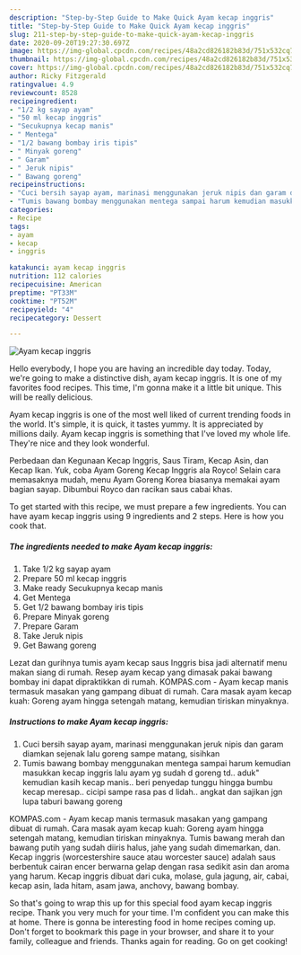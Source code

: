 ```yaml
---
description: "Step-by-Step Guide to Make Quick Ayam kecap inggris"
title: "Step-by-Step Guide to Make Quick Ayam kecap inggris"
slug: 211-step-by-step-guide-to-make-quick-ayam-kecap-inggris
date: 2020-09-20T19:27:30.697Z
image: https://img-global.cpcdn.com/recipes/48a2cd826182b83d/751x532cq70/ayam-kecap-inggris-foto-resep-utama.jpg
thumbnail: https://img-global.cpcdn.com/recipes/48a2cd826182b83d/751x532cq70/ayam-kecap-inggris-foto-resep-utama.jpg
cover: https://img-global.cpcdn.com/recipes/48a2cd826182b83d/751x532cq70/ayam-kecap-inggris-foto-resep-utama.jpg
author: Ricky Fitzgerald
ratingvalue: 4.9
reviewcount: 8528
recipeingredient:
- "1/2 kg sayap ayam"
- "50 ml kecap inggris"
- "Secukupnya kecap manis"
- " Mentega"
- "1/2 bawang bombay iris tipis"
- " Minyak goreng"
- " Garam"
- " Jeruk nipis"
- " Bawang goreng"
recipeinstructions:
- "Cuci bersih sayap ayam, marinasi menggunakan jeruk nipis dan garam diamkan sejenak lalu goreng sampe matang, sisihkan"
- "Tumis bawang bombay menggunakan mentega sampai harum kemudian masukkan kecap inggris lalu ayam yg sudah d goreng td.. aduk&#34; kemudian kasih kecap manis.. beri penyedap tunggu hingga bumbu kecap meresap.. cicipi sampe rasa pas d lidah.. angkat dan sajikan jgn lupa taburi bawang goreng"
categories:
- Recipe
tags:
- ayam
- kecap
- inggris

katakunci: ayam kecap inggris 
nutrition: 112 calories
recipecuisine: American
preptime: "PT33M"
cooktime: "PT52M"
recipeyield: "4"
recipecategory: Dessert

---
```



![Ayam kecap inggris](https://img-global.cpcdn.com/recipes/48a2cd826182b83d/751x532cq70/ayam-kecap-inggris-foto-resep-utama.jpg)

Hello everybody, I hope you are having an incredible day today. Today, we're going to make a distinctive dish, ayam kecap inggris. It is one of my favorites food recipes. This time, I'm gonna make it a little bit unique. This will be really delicious.

Ayam kecap inggris is one of the most well liked of current trending foods in the world. It's simple, it is quick, it tastes yummy. It is appreciated by millions daily. Ayam kecap inggris is something that I've loved my whole life. They're nice and they look wonderful.

Perbedaan dan Kegunaan Kecap Inggris, Saus Tiram, Kecap Asin, dan Kecap Ikan. Yuk, coba Ayam Goreng Kecap Inggris ala Royco! Selain cara memasaknya mudah, menu Ayam Goreng Korea biasanya memakai ayam bagian sayap. Dibumbui Royco dan racikan saus cabai khas.


To get started with this recipe, we must prepare a few ingredients. You can have ayam kecap inggris using 9 ingredients and 2 steps. Here is how you cook that.

<!--inarticleads1-->

##### The ingredients needed to make Ayam kecap inggris:

1. Take 1/2 kg sayap ayam
1. Prepare 50 ml kecap inggris
1. Make ready Secukupnya kecap manis
1. Get  Mentega
1. Get 1/2 bawang bombay iris tipis
1. Prepare  Minyak goreng
1. Prepare  Garam
1. Take  Jeruk nipis
1. Get  Bawang goreng


Lezat dan gurihnya tumis ayam kecap saus Inggris bisa jadi alternatif menu makan siang di rumah. Resep ayam kecap yang dimasak pakai bawang bombay ini dapat dipraktikkan di rumah. KOMPAS.com - Ayam kecap manis termasuk masakan yang gampang dibuat di rumah. Cara masak ayam kecap kuah: Goreng ayam hingga setengah matang, kemudian tiriskan minyaknya. 

<!--inarticleads2-->

##### Instructions to make Ayam kecap inggris:

1. Cuci bersih sayap ayam, marinasi menggunakan jeruk nipis dan garam diamkan sejenak lalu goreng sampe matang, sisihkan
1. Tumis bawang bombay menggunakan mentega sampai harum kemudian masukkan kecap inggris lalu ayam yg sudah d goreng td.. aduk&#34; kemudian kasih kecap manis.. beri penyedap tunggu hingga bumbu kecap meresap.. cicipi sampe rasa pas d lidah.. angkat dan sajikan jgn lupa taburi bawang goreng


KOMPAS.com - Ayam kecap manis termasuk masakan yang gampang dibuat di rumah. Cara masak ayam kecap kuah: Goreng ayam hingga setengah matang, kemudian tiriskan minyaknya. Tumis bawang merah dan bawang putih yang sudah diiris halus, jahe yang sudah dimemarkan, dan. Kecap inggris (worcestershire sauce atau worcester sauce) adalah saus berbentuk cairan encer berwarna gelap dengan rasa sedikit asin dan aroma yang harum. Kecap inggris dibuat dari cuka, molase, gula jagung, air, cabai, kecap asin, lada hitam, asam jawa, anchovy, bawang bombay. 

So that's going to wrap this up for this special food ayam kecap inggris recipe. Thank you very much for your time. I'm confident you can make this at home. There is gonna be interesting food in home recipes coming up. Don't forget to bookmark this page in your browser, and share it to your family, colleague and friends. Thanks again for reading. Go on get cooking!
